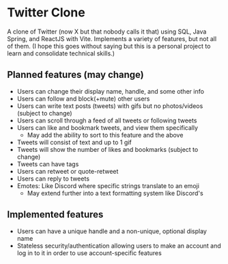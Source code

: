 # Twitter Clone

A clone of Twitter (now X but that nobody calls it that) using SQL, Java Spring, and ReactJS with Vite. Implements a variety of features, but not all of them.
(I hope this goes without saying but this is a personal project to learn and consolidate technical skills.)

## Planned features (may change)
- Users can change their display name, handle, and some other info
- Users can follow and block(+mute) other users
- Users can write text posts (tweets) with gifs but no photos/videos (subject to change)
- Users can scroll through a feed of all tweets or following tweets
- Users can like and bookmark tweets, and view them specifically
    - May add the ability to sort to this feature and the above
- Tweets will consist of text and up to 1 gif
- Tweets will show the number of likes and bookmarks (subject to change)
- Tweets can have tags
- Users can retweet or quote-retweet
- Users can reply to tweets
- Emotes: Like Discord where specific strings translate to an emoji
    - May extend further into a text formatting system like Discord's

## Implemented features
- Users can have a unique handle and a non-unique, optional display name
- Stateless security/authentication allowing users to make an account and log in to it in order to use account-specific features